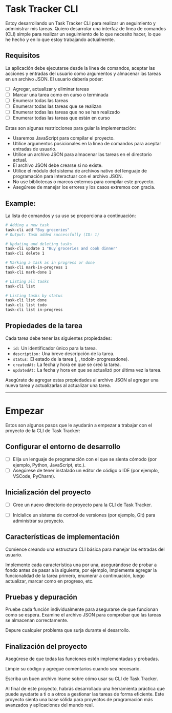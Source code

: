 # Task Tracker CLI

Estoy desarrollando un Task Tracker CLI para realizar un seguimiento y administrar mis tareas. Quiero desarrolar una interfaz de línea de comandos (CLI) simple para realizar un seguimiento de lo que necesito hacer, lo que he hecho y en lo que estoy trabajando actualmente. 

## Requisitos
La aplicación debe ejecutarse desde la línea de comandos, aceptar las acciones y entradas del usuario como argumentos y almacenar las tareas en un archivo JSON. El usuario debería poder:

- [ ] Agregar, actualizar y eliminar tareas
- [ ] Marcar una tarea como en curso o terminada
- [ ] Enumerar todas las tareas
- [ ] Enumerar todas las tareas que se realizan
- [ ] Enumerar todas las tareas que no se han realizado
- [ ] Enumerar todas las tareas que están en curso

Estas son algunas restricciones para guiar la implementación:

- Usaremos JavaScript para compilar el proyecto.
- Utilice argumentos posicionales en la línea de comandos para aceptar entradas de usuario.
- Utilice un archivo JSON para almacenar las tareas en el directorio actual.
- El archivo JSON debe crearse si no existe.
- Utilice el módulo del sistema de archivos nativo del lenguaje de programación para interactuar con el archivo JSON.
- No use bibliotecas o marcos externos para compilar este proyecto.
- Asegúrese de manejar los errores y los casos extremos con gracia.

## Example:

La lista de comandos y su uso se proporciona a continuación:
```bash
# Adding a new task
task-cli add "Buy groceries"
# Output: Task added successfully (ID: 1)

# Updating and deleting tasks
task-cli update 1 "Buy groceries and cook dinner"
task-cli delete 1

# Marking a task as in progress or done
task-cli mark-in-progress 1
task-cli mark-done 1

# Listing all tasks
task-cli list

# Listing tasks by status
task-cli list done
task-cli list todo
task-cli list in-progress
```


## Propiedades de la tarea

Cada tarea debe tener las siguientes propiedades:

- `id:` Un identificador único para la tarea. 
- `description:` Una breve descripción de la tarea. 
- `status:` El estado de la tarea (, , todoin-progressdone). 
- `createdAt:` La fecha y hora en que se creó la tarea. 
- `updatedAt:` La fecha y hora en que se actualizó por última vez la tarea. 


Asegúrate de agregar estas propiedades al archivo JSON al agregar una nueva tarea y actualizarlas al actualizar una tarea.

---

# Empezar
Estos son algunos pasos que le ayudarán a empezar a trabajar con el proyecto de la CLI de Task Tracker:

## Configurar el entorno de desarrollo
- [ ] Elija un lenguaje de programación con el que se sienta cómodo (por ejemplo, Python, JavaScript, etc.).
- [ ] Asegúrese de tener instalado un editor de código o IDE (por ejemplo, VSCode, PyCharm).

## Inicialización del proyecto
- [ ] Cree un nuevo directorio de proyecto para la CLI de Task Tracker.

- [ ] Inicialice un sistema de control de versiones (por ejemplo, Git) para administrar su proyecto.

## Características de implementación
Comience creando una estructura CLI básica para manejar las entradas del usuario.

Implemente cada característica una por una, asegurándose de probar a fondo antes de pasar a la siguiente, por ejemplo, implemente agregar la funcionalidad de la tarea primero, enumerar a continuación, luego actualizar, marcar como en progreso, etc.

## Pruebas y depuración
Pruebe cada función individualmente para asegurarse de que funcionan como se espera. Examine el archivo JSON para comprobar que las tareas se almacenan correctamente.

Depure cualquier problema que surja durante el desarrollo.

## Finalización del proyecto
Asegúrese de que todas las funciones estén implementadas y probadas.

Limpie su código y agregue comentarios cuando sea necesario.

Escriba un buen archivo léame sobre cómo usar su CLI de Task Tracker.

Al final de este proyecto, habrás desarrollado una herramienta práctica que puede ayudarte a ti o a otros a gestionar las tareas de forma eficiente. Este proyecto sienta una base sólida para proyectos de programación más avanzados y aplicaciones del mundo real.




